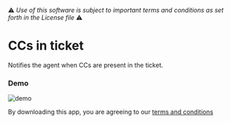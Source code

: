 :warning: *Use of this software is subject to important terms and conditions as set forth in the License file* :warning:

# CCs in ticket

Notifies the agent when CCs are present in the ticket.

### Demo

![demo](https://raw.github.com/zendesklabs/ccs_in_tickets/master/assets/demo.gif)

By downloading this app, you are agreeing to our [terms and conditions](https://github.com/zendesklabs/wiki/wiki/Terms-and-Conditions)
